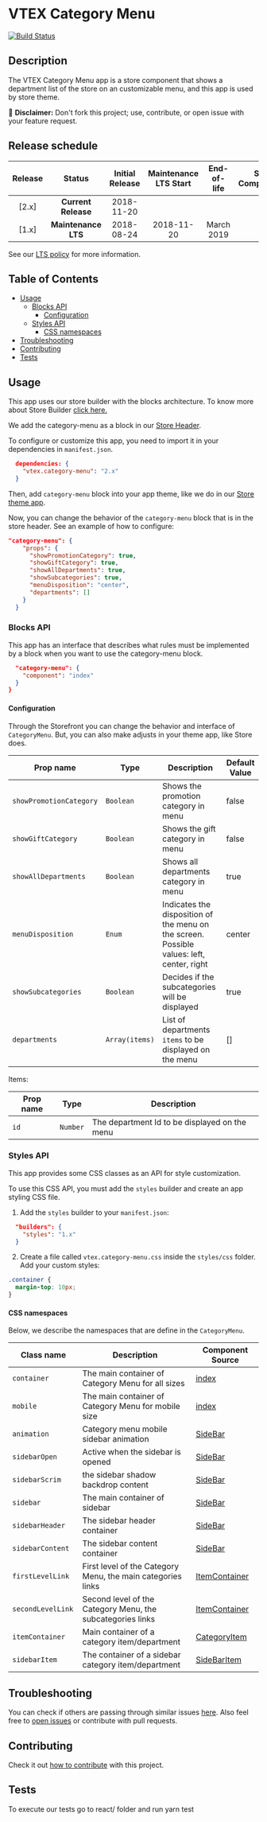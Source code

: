 # VTEX Category Menu

[![Build Status](https://travis-ci.org/vtex-apps/category-menu.svg?branch=master)](https://travis-ci.org/vtex-apps/category-menu)

## Description
The VTEX Category Menu app is a store component that shows a department list of the store on an customizable menu, and this app is used by store theme.

:loudspeaker: **Disclaimer:** Don't fork this project; use, contribute, or open issue with your feature request.

## Release schedule
| Release  | Status              | Initial Release | Maintenance LTS Start | End-of-life | Store  Compatibility
| :--:     | :---:               |  :---:          | :---:                 | :---:       | :---: 
| [2.x]    | **Current Release** |  2018-11-20     |                       |             | 2.x
| [1.x]    | **Maintenance LTS** |  2018-08-24     | 2018-11-20            | March 2019  | 1.x

See our [LTS policy](https://github.com/vtex-apps/awesome-io#lts-policy) for more information.

## Table of Contents
- [Usage](#usage)
  - [Blocks API](#blocks-api)
    - [Configuration](#configuration)
  - [Styles API](#styles-api)
    - [CSS namespaces](#css-namespaces)
- [Troubleshooting](#troubleshooting)
- [Contributing](#contributing)
- [Tests](#tests)

## Usage

This app uses our store builder with the blocks architecture. To know more about Store Builder [click here.](https://help.vtex.com/en/tutorial/understanding-storebuilder-and-stylesbuilder#structuring-and-configuring-our-store-with-object-object)

We add the category-menu as a block in our [Store Header](https://github.com/vtex-apps/store-header/blob/master/store/interfaces.json).

To configure or customize this app, you need to import it in your dependencies in `manifest.json`.

```json
  dependencies: {
    "vtex.category-menu": "2.x"
  }
```

Then, add `category-menu` block into your app theme, like we do in our [Store theme app](https://github.com/vtex-apps/store-theme/blob/master/store/blocks.json). 

Now, you can change the behavior of the `category-menu` block that is in the store header. See an example of how to configure: 

```json
"category-menu": {
    "props": {
      "showPromotionCategory": true,
      "showGiftCategory": true,
      "showAllDepartments": true,
      "showSubcategories": true,
      "menuDisposition": "center",
      "departments": []
    }
  }
```

### Blocks API

This app has an interface that describes what rules must be implemented by a block when you want to use the category-menu block.

```json
  "category-menu": {
    "component": "index"
  }
}
```

#### Configuration 
Through the Storefront you can change the behavior and interface of `CategoryMenu`. But, you can also make adjusts in your theme app, like Store does.

| Prop name          | Type       | Description                                                                 | Default Value |
| ------------------ | ---------- | --------------------------------------------------------------------------- | -------------- |
| `showPromotionCategory` | `Boolean`   | Shows the promotion category in menu               | false |
| `showGiftCategory`     | `Boolean`  | Shows the gift category in menu                               | false|
| `showAllDepartments`     | `Boolean`  | Shows all departments category in menu                              | true|
| `menuDisposition`      | `Enum`  | Indicates the disposition of the menu on the screen. Possible values: left, center, right   | center|
| `showSubcategories`    | `Boolean`   | Decides if the subcategories will be displayed |true|
| `departments` | `Array(items)`   | List of departments `items` to be displayed on the menu  | []|

Items:

| Prop name          | Type       | Description                                                                 |
| ------------------ | ---------- | --------------------------------------------------------------------------- |
| `id`                      | `Number`   | The department Id to be displayed on the menu               |

### Styles API

This app provides some CSS classes as an API for style customization.

To use this CSS API, you must add the `styles` builder and create an app styling CSS file.

1. Add the `styles` builder to your `manifest.json`:

```json
  "builders": {
    "styles": "1.x"
  }
```

2. Create a file called `vtex.category-menu.css` inside the `styles/css` folder. Add your custom styles:

```css
.container {
  margin-top: 10px;
}
```
#### CSS namespaces
Below, we describe the namespaces that are define in the `CategoryMenu`.

| Class name         |    Description     |  Component Source                                           |
| ------------------ | ----------         |------------------------------------------------------- |
| `container`        |  The main container of Category Menu for all sizes                        | [index](/react/index.js) |
| `mobile`          | The main container of Category Menu for mobile size | [index](/react/index.js)                                      |
| `animation`     | Category menu mobile sidebar animation         | [SideBar](/react/components/SideBar.js) |
| `sidebarOpen`              |  Active when the sidebar is opened                        | [SideBar](/react/components/SideBar.js)            |
| `sidebarScrim`          |  the sidebar shadow backdrop content                           | [SideBar](/react/components/SideBar.js)  |
| `sidebar`     |  The main container of sidebar                     | [SideBar](/react/components/SideBar.js)   |
| `sidebarHeader`     |  The sidebar header container                     | [SideBar](/react/components/SideBar.js)  |
| `sidebarContent`  |  The sidebar content container              |  [SideBar](/react/components/SideBar.js)   |
| `firstLevelLink`    |  First level of the Category Menu, the main categories links                      | [ItemContainer](/react/components/ItemContainer.js)          | 
| `secondLevelLink `          |  Second level of the Category Menu, the subcategories links                        | [ItemContainer](/react/components/ItemContainer.js)          |
| `itemContainer`    |  Main container of a category item/department                                    | [CategoryItem](/react/components/CategoryItem.js)            |
| `sidebarItem`     |  The container of a sidebar category item/department     | [SideBarItem](/react/components/SideBarItem.js)   |

## Troubleshooting
You can check if others are passing through similar issues [here](https://github.com/vtex-apps/category-menu/issues). Also feel free to [open issues](https://github.com/vtex-apps/category-menu/issues/new) or contribute with pull requests.

## Contributing

Check it out [how to contribute](https://github.com/vtex-apps/awesome-io#contributing) with this project. 

## Tests

To execute our tests go to react/ folder and run yarn test
